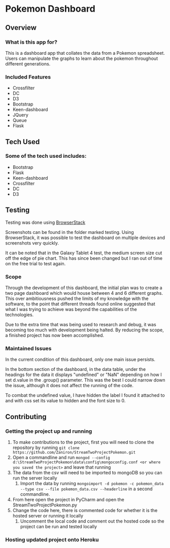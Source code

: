 # Pokemon Dashboard

## Overview

### What is this app for?

This is a dashboard app that collates the data from a Pokemon spreadsheet.
Users can manipulate the graphs to learn about the pokemon throughout different 
generations.

### Included Features

- Crossfilter
- DC
- D3
- Bootstrap
- Keen-dashboard
- JQuery
- Queue
- Flask

## Tech Used

### Some of the tech used includes:

- Bootstrap
- Flask
- Keen-dashboard
- Crossfilter
- DC
- D3

## Testing

Testing was done using [BrowserStack](https://browserstack.com/)

Screenshots can be found in the folder marked testing. Using BrowserStack, it was
possible to test the dashboard on multiple devices and screenshots very quickly. 

It can be noted that in the Galaxy Tablet 4 test, the medium screen size cut off the edge of
pie chart. This has since been changed but I ran out of time on the free trial to test again.

### Scope

Through the development of this dashboard, the initial plan was to create a two page dashboard
which would house between 4 and 6 different graphs. This over ambitiousness pushed the limits
of my knowledge with the software, to the point that different threads found online suggested 
that what I was trying to achieve was beyond the capabilities of the technologies.

Due to the extra time that was being used to research and debug, it was becoming too much with
development being halted. By reducing the scope, a finished project has now been accomplished.

### Maintained Issues

In the current condition of this dashboard, only one main issue persists.

In the bottom section of the dashboard, in the data table, under the headings for the data it 
displays "undefined" or "NaN" depending on how I set d.value in the .group() parameter. This
was the best I could narrow down the issue, although it does not affect the running of the code.

To combat the undefined value, I have hidden the label I found it attached to and with css set its value
to hidden and the font size to 0.

## Contributing

### Getting the project up and running

1. To make contributions to the project, first you will need to clone the repository by running
```git clone https://github.com/Zaniron/StreamTwoProjectPokemon.git```
2. Open a commandline and run ```mongod --config d:\StreamTwoProjectPokemon\data\config\mongoconfig.conf
<or where you saved the project>``` and leave that running
3. The data from the csv will need to be imported to mongoDB so you can run the server locally
    1. Import the data by running ```mongoimport -d pokemon -c pokemon_data --type csv --file pokemon_data.csv
    --headerline``` in a second commandline.
4. From here open the project in PyCharm and open the StreamTwoProjectPokemon.py
5. Change the code here, there is commented code for whether it is the hosted server or running it locally
    1. Uncomment the local code and comment out the hosted code so the project can be run and tested locally

### Hosting updated project onto Heroku

